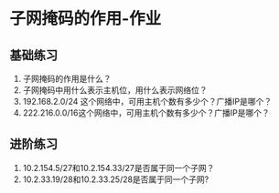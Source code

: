 # 子网掩码的作用-作业

## 基础练习



1. 子网掩码的作用是什么？
2. 子网掩码中用什么表示主机位，用什么表示网络位？
3. 192.168.2.0/24 这个网络中，可用主机个数有多少个？广播IP是哪个？
4. 222.216.0.0/16这个网络中，可用主机个数有多少个？广播IP是哪个？

## 进阶练习

1. 10.2.154.5/27和10.2.154.33/27是否属于同一个子网？
2. 10.2.33.19/28和10.2.33.25/28是否属于同一个子网?